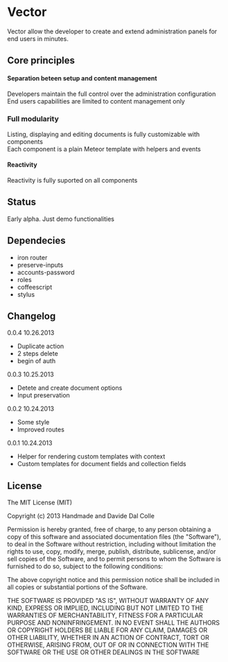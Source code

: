 # Vector
Vector allow the developer to create and extend administration panels for end users in minutes.

## Core principles

#### Separation beteen setup and content management
Developers maintain the full control over the administration configuration    
End users capabilities are limited to content management only

### Full modularity
Listing, displaying and editing documents is fully customizable with components  
Each component is a plain Meteor template with helpers and events

#### Reactivity
Reactivity is fully suported on all components  

## Status

Early alpha. Just demo functionalities

## Dependecies

- iron router
- preserve-inputs
- accounts-password
- roles
- coffeescript
- stylus

## Changelog

0.0.4 10.26.2013
- Duplicate action
- 2 steps delete
- begin of auth

0.0.3 10.25.2013
- Detete and create document options
- Input preservation

0.0.2 10.24.2013
- Some style
- Improved routes

0.0.1 10.24.2013
- Helper for rendering custom templates with context  
- Custom templates for document fields and collection fields

## License

The MIT License (MIT)

Copyright (c) 2013 Handmade and Davide Dal Colle

Permission is hereby granted, free of charge, to any person obtaining a copy of this software and associated documentation files (the "Software"), to deal in the Software without restriction, including without limitation the rights to use, copy, modify, merge, publish, distribute, sublicense, and/or sell copies of the Software, and to permit persons to whom the Software is furnished to do so, subject to the following conditions:  

The above copyright notice and this permission notice shall be included in all copies or substantial portions of the Software.  

THE SOFTWARE IS PROVIDED "AS IS", WITHOUT WARRANTY OF ANY KIND, EXPRESS OR IMPLIED, INCLUDING BUT NOT LIMITED TO THE WARRANTIES OF MERCHANTABILITY, FITNESS FOR A PARTICULAR PURPOSE AND NONINFRINGEMENT. IN NO EVENT SHALL THE AUTHORS OR COPYRIGHT HOLDERS BE LIABLE FOR ANY CLAIM, DAMAGES OR OTHER LIABILITY, WHETHER IN AN ACTION OF CONTRACT, TORT OR OTHERWISE, ARISING FROM, OUT OF OR IN CONNECTION WITH THE SOFTWARE OR THE USE OR OTHER DEALINGS IN THE SOFTWARE